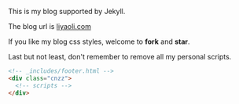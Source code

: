 This is my blog supported by Jekyll.

The blog url is [liyaoli.com](https://liyaoli.com)

If you like my blog css styles, welcome to **fork** and **star**.

Last but not least, don't remember to remove all my personal scripts.

```html
<!-- _includes/footer.html -->
<div class="cnzz">
  <!-- scripts -->
</div>
```
